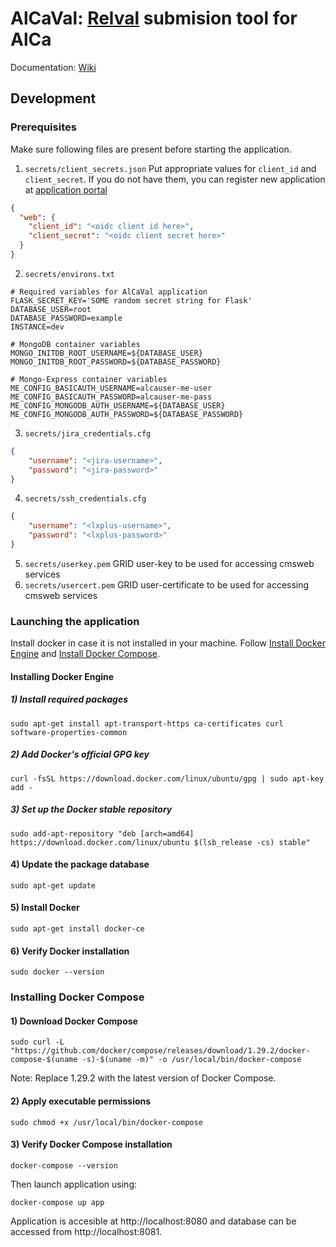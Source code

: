 # AlCaVal: [Relval](https://github.com/cms-PdmV/RelVal) submision tool for AlCa
Documentation: [Wiki](https://github.com/cms-AlCaDB/AlCaVal/wiki)

## Development
### Prerequisites
Make sure following files are present before starting the application.
1. `secrets/client_secrets.json`
Put appropriate values for `client_id` and `client_secret`. If you do not have them, you can register new application at [application portal](https://application-portal.web.cern.ch/)
```json
{
  "web": {
    "client_id": "<oidc client id here>",
    "client_secret": "<oidc client secret here>"
  }
}

```
2. `secrets/environs.txt`
```env
# Required variables for AlCaVal application 
FLASK_SECRET_KEY='SOME random secret string for Flask'
DATABASE_USER=root
DATABASE_PASSWORD=example
INSTANCE=dev

# MongoDB container variables
MONGO_INITDB_ROOT_USERNAME=${DATABASE_USER}
MONGO_INITDB_ROOT_PASSWORD=${DATABASE_PASSWORD}

# Mongo-Express container variables
ME_CONFIG_BASICAUTH_USERNAME=alcauser-me-user
ME_CONFIG_BASICAUTH_PASSWORD=alcauser-me-pass
ME_CONFIG_MONGODB_AUTH_USERNAME=${DATABASE_USER}
ME_CONFIG_MONGODB_AUTH_PASSWORD=${DATABASE_PASSWORD}
```
3. `secrets/jira_credentials.cfg`
```json
{
    "username": "<jira-username>",
    "password": "<jira-password>"
}
```
4. `secrets/ssh_credentials.cfg`
```json
{
    "username": "<lxplus-username>",
    "password": "<lxplus-password>"
}
```
5. `secrets/userkey.pem`
GRID user-key to be used for accessing cmsweb services
6. `secrets/usercert.pem`
GRID user-certificate to be used for accessing cmsweb services

### Launching the application
Install docker in case it is not installed in your machine. Follow [Install Docker Engine](https://docs.docker.com/engine/install/) and [Install Docker Compose](https://docs.docker.com/compose/install/).

#### Installing Docker Engine
##### 1) Install required packages
```
sudo apt-get install apt-transport-https ca-certificates curl software-properties-common
```
##### 2) Add Docker's official GPG key
```
curl -fsSL https://download.docker.com/linux/ubuntu/gpg | sudo apt-key add -
```
##### 3) Set up the Docker stable repository
```
sudo add-apt-repository "deb [arch=amd64] https://download.docker.com/linux/ubuntu $(lsb_release -cs) stable"
```

#### 4) Update the package database
```
sudo apt-get update
```

#### 5) Install Docker
```
sudo apt-get install docker-ce
```

#### 6) Verify Docker installation
```
sudo docker --version
```

### Installing Docker Compose

#### 1) Download Docker Compose
```
sudo curl -L "https://github.com/docker/compose/releases/download/1.29.2/docker-compose-$(uname -s)-$(uname -m)" -o /usr/local/bin/docker-compose
```
Note: Replace 1.29.2 with the latest version of Docker Compose.

#### 2) Apply executable permissions
```
sudo chmod +x /usr/local/bin/docker-compose
```
#### 3) Verify Docker Compose installation
```
docker-compose --version
```

Then launch application using:

```docker-compose up app```

Application is accesible at http://localhost:8080 and database can be accessed from http://localhost:8081.

